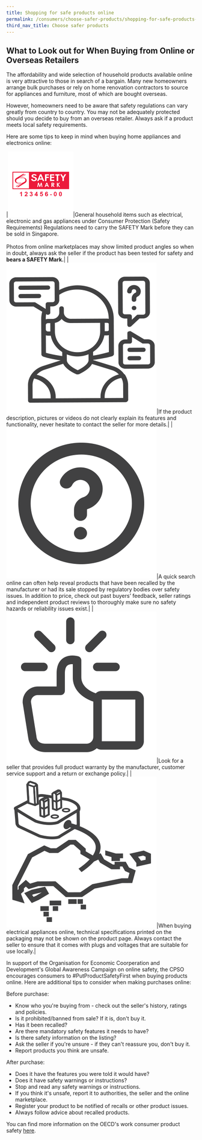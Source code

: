 ```yaml
---
title: Shopping for safe products online
permalink: /consumers/choose-safer-products/shopping-for-safe-products-online/
third_nav_title: Choose safer products
---
```

## What to Look out for When Buying from Online or Overseas Retailers
The affordability and wide selection of household products available online is very attractive to those in search of a bargain. Many new homeowners arrange bulk purchases or rely on home renovation contractors to source for appliances and furniture, most of which are bought overseas.

However, homeowners need to be aware that safety regulations can vary greatly from country to country. You may not be adequately protected should you decide to buy from an overseas retailer. Always ask if a product meets local safety requirements.

Here are some tips to keep in mind when buying home appliances and electronics online:

|![check for safety mark](/images/consumers/choose-safer-products/shopping-online/check-for-the-safety-mark.png)|General household items such as electrical, electronic and gas appliances under Consumer Protection (Safety Requirements) Regulations need to carry the SAFETY Mark before they can be sold in Singapore.<br><br> Photos from online marketplaces may show limited product angles so when in doubt, always ask the seller if the product has been tested for safety and **bears a SAFETY Mark.**|
|![ask questions](/images/consumers/choose-safer-products/shopping-online/ask-questions.png)|If the product description, pictures or videos do not clearly explain its features and functionality, never hesitate to contact the seller for more details.|
|![do your homework](/images/consumers/choose-safer-products/shopping-online/do-your-homework.png)|A quick search online can often help reveal products that have been recalled by the manufacturer or had its sale stopped by regulatory bodies over safety issues. In addition to price, check out past buyers’ feedback, seller ratings and independent product reviews to thoroughly make sure no safety hazards or reliability issues exist.|
|![buy from official stores or reputable online marketplaces](/images/consumers/choose-safer-products/shopping-online/buy-from-official-stores-or-reputable-online-marketplaces.png)|Look for a seller that provides full product warranty by the manufacturer, customer service support and a return or exchange policy.|
|![is it designed for use in singapore](/images/consumers/choose-safer-products/shopping-online/is-it-designed-for-use-in-singapore.png)|When buying electrical appliances online, technical specifications printed on the packaging may not be shown on the product page. Always contact the seller to ensure that it comes with plugs and voltages that are suitable for use locally.|

In support of the Organisation for Economic Coorperation and Development's Global Awareness Campaign on online safety, the CPSO encourages consumers to #PutProductSafetyFirst when buying products online. Here are additional tips to consider when making purchases online:

Before purchase:

* Know who you're buying from - check out the seller's history, ratings and policies.
* Is it prohibited/banned from sale? If it is, don't buy it.
* Has it been recalled?
* Are there mandatory safety features it needs to have?
* Is there safety information on the listing?
* Ask the seller if you're unsure - if they can't reassure you, don't buy it.
* Report products you think are unsafe.

After purchase:

* Does it have the features you were told it would have?
* Does it have safety warnings or instructions?
* Stop and read any safety warnings or instructions.
* If you think it's unsafe, report it to authorities, the seller and the online marketplace.
* Register your product to be notified of recalls or other product issues.
* Always follow advice about recalled products.

You can find more information on the OECD's work consumer product safety [here](http://www.oecd.org/digital/consumer/put-product-safety-first).